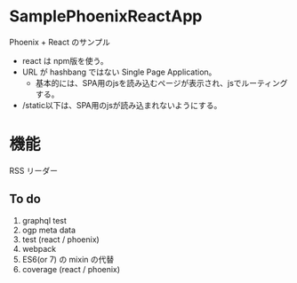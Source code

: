 # SamplePhoenixReactApp
Phoenix + React のサンプル

* react は npm版を使う。
* URL が hashbang ではない Single Page Application。
  * 基本的には、SPA用のjsを読み込むページが表示され、jsでルーティングする。
* /static以下は、SPA用のjsが読み込まれないようにする。

# 機能

RSS リーダー

## To do
1. graphql test
1. ogp meta data
1. test (react / phoenix)
1. webpack
1. ES6(or 7) の mixin の代替
1. coverage (react / phoenix)
